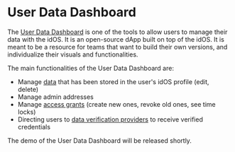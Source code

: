 # User Data Dashboard

The [User Data Dashboard](https://dashboard.idos.network/) is one of the tools to allow users to manage their data with the idOS. It is an open-source dApp built on top of the idOS. It is meant to be a resource for teams that want to build their own versions, and individualize their visuals and functionalities.&#x20;

The main functionalities of the User Data Dashboard are:

* Manage [data](../../overview/what-data-how-is-it-stored.md) that has been stored in the user's idOS profile (edit, delete)
* Manage admin addresses&#x20;
* Manage [access grants](granting-data-access.md) (create new ones, revoke old ones, see time locks)
* Directing users to [data verification providers](../system-architecture/roles-main-stakeholders.md#issuers) to receive verified credentials&#x20;

The demo of the User Data Dashboard will be released shortly.
